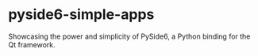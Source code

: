 # pyside6-simple-apps
Showcasing the power and simplicity of PySide6, a Python binding for the Qt framework.
